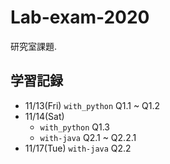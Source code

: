 # Lab-exam-2020
研究室課題.
## 学習記録
- 11/13(Fri) `with_python` Q1.1 ~ Q1.2
- 11/14(Sat)  
    - `with_python` Q1.3
    - `with-java` Q2.1 ~ Q2.2.1
- 11/17(Tue) `with-java` Q2.2
